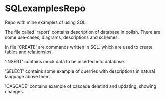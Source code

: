 # SQLexamplesRepo
 Repo with mine examples of using SQL.
 
 The file called 'raport' contains description of database in polish. There are some use-cases, diagrams, descriptions and schemes.
 
 In file 'CREATE' are commands written in SQL, which are used to create tables and relationsips.
 
 'INSERT' contains mock data to be inserted into database.
 
 'SELECT' contains some example of querries with descriptions in natural language above them.
 
 'CASCADE' contains example of cascade deletind and updating, showing changes.
 
 
